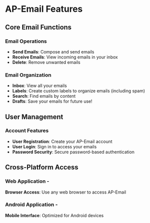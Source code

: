 # AP-Email Features

## Core Email Functions

### Email Operations
- **Send Emails**: Compose and send emails
- **Receive Emails**: View incoming emails in your inbox
- **Delete**: Remove unwanted emails

### Email Organization
- **Inbox**: View all your emails
- **Labels**: Create custom labels to organize emails (including spam)
- **Search**: Find emails by content
- **Drafts**: Save your emails for future use!

## User Management

### Account Features
- **User Registration**: Create your AP-Email account
- **User Login**: Sign in to access your emails
- **Password Security**: Secure password-based authentication

## Cross-Platform Access

### Web Application -
**Browser Access**: Use any web browser to access AP-Email

### Android Application -
**Mobile Interface**: Optimized for Android devices

